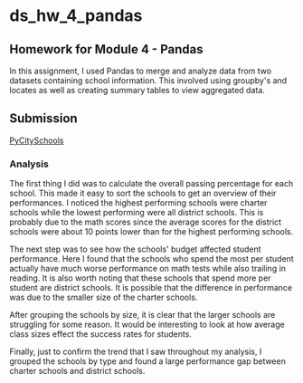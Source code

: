 # ds_hw_4_pandas

## Homework for Module 4 -  Pandas

In this assignment, I used Pandas to merge and analyze data from two datasets containing school information. This involved using groupby's and locates as well as creating summary tables to view aggregated data.

## Submission

[PyCitySchools](PyCitySchools/PyCitySchools.ipynb)

### Analysis

The first thing I did was to calculate the overall passing percentage for each school. This made it easy to sort the schools to get an overview of their performances. I noticed the highest performing schools were charter schools while the lowest performing were all district schools. This is probably due to the math scores since the average scores for the district schools were about 10 points lower than for the highest performing schools.

The next step was to see how the schools' budget affected student performance. Here I found that the schools who spend the most per student actually have much worse performance on math tests while also trailing in reading. It is also worth noting that these schools that spend more per student are district schools. It is possible that the difference in performance was due to the smaller size of the charter schools.

After grouping the schools by size, it is clear that the larger schools are struggling for some reason. It would be interesting to look at how average class sizes effect the success rates for students.

Finally, just to confirm the trend that I saw throughout my analysis, I grouped the schools by type and found a large performance gap between charter schools and district schools.
